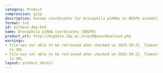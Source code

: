 ```yaml
---
category: Product
compression: gzip
description: Genome coordinates for Drosophila piRNAs on BDGP6 assembly in BED format
format: txt
id: pirbase.dme-bed
name: Drosophila piRNA Coordinates (BDGP6)
product_url: http://bigdata.ibp.ac.cn/piRBase/download.php
warnings:
- File was not able to be retrieved when checked on 2025-10-21_ Timeout connecting
  to URL
- File was not able to be retrieved when checked on 2025-10-21_ Timeout connecting
  to URL
layout: product_detail
---
```


